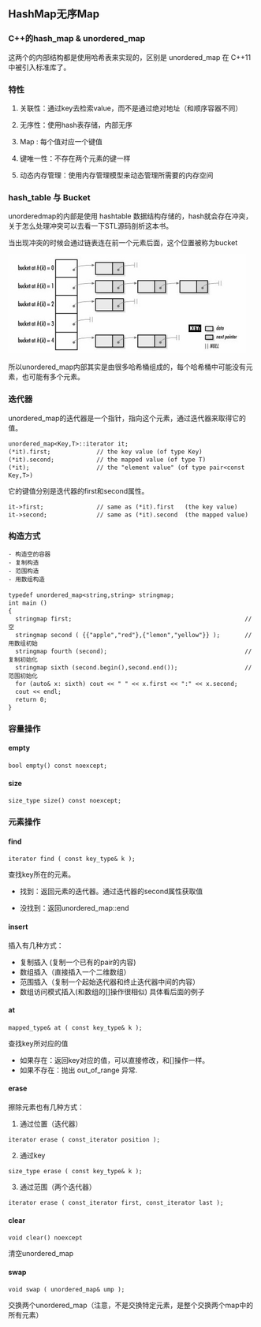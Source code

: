 ## HashMap无序Map

### C++的hash\_map & unordered\_map

这两个的内部结构都是使用哈希表来实现的，区别是 unordered\_map 在 C++11中被引入标准库了。

### 特性

1. 关联性：通过key去检索value，而不是通过绝对地址（和顺序容器不同）

2. 无序性：使用hash表存储，内部无序

3. Map : 每个值对应一个键值

4. 键唯一性：不存在两个元素的键一样

5. 动态内存管理：使用内存管理模型来动态管理所需要的内存空间

### hash\_table 与 Bucket

unorderedmap的内部是使用 hashtable 数据结构存储的，hash就会存在冲突，关于怎么处理冲突可以去看一下STL源码剖析这本书。

当出现冲突的时候会通过链表连在前一个元素后面，这个位置被称为bucket

![](/images/hashmap.png)

所以unordered\_map内部其实是由很多哈希桶组成的，每个哈希桶中可能没有元素，也可能有多个元素。

### 迭代器

unordered\_map的迭代器是一个指针，指向这个元素，通过迭代器来取得它的值。

```
unordered_map<Key,T>::iterator it;
(*it).first;             // the key value (of type Key)
(*it).second;            // the mapped value (of type T)
(*it);                   // the "element value" (of type pair<const Key,T>)
```

它的键值分别是迭代器的first和second属性。

```
it->first;               // same as (*it).first   (the key value)
it->second;              // same as (*it).second  (the mapped value)
```

### 构造方式

```
- 构造空的容器
- 复制构造
- 范围构造
- 用数组构造

typedef unordered_map<string,string> stringmap;
int main ()
{
  stringmap first;                                                 // 空
  stringmap second ( {{"apple","red"},{"lemon","yellow"}} );       // 用数组初始
  stringmap fourth (second);                                       // 复制初始化
  stringmap sixth (second.begin(),second.end());                   // 范围初始化
  for (auto& x: sixth) cout << " " << x.first << ":" << x.second;
  cout << endl;
  return 0;
}
```

### 容量操作

#### empty

```
bool empty() const noexcept;
```

#### size

```
size_type size() const noexcept;
```

### 元素操作

#### find

```
iterator find ( const key_type& k );
```

查找key所在的元素。

- 找到：返回元素的迭代器。通过迭代器的second属性获取值

- 没找到：返回unordered\_map::end

#### insert

插入有几种方式：
- 复制插入 (复制一个已有的pair的内容)
- 数组插入（直接插入一个二维数组）
- 范围插入（复制一个起始迭代器和终止迭代器中间的内容）
- 数组访问模式插入(和数组的[]操作很相似)
具体看后面的例子

#### at

```
mapped_type& at ( const key_type& k );
```
查找key所对应的值
- 如果存在：返回key对应的值，可以直接修改，和[]操作一样。
- 如果不存在：抛出 out\_of\_range 异常.

#### erase

擦除元素也有几种方式：

1. 通过位置（迭代器）
```
iterator erase ( const_iterator position );
```
2. 通过key
```
size_type erase ( const key_type& k );
```
3. 通过范围（两个迭代器）
```
iterator erase ( const_iterator first, const_iterator last );
```

#### clear
```
void clear() noexcept
```
清空unordered_map

#### swap
```
void swap ( unordered_map& ump );
```
交换两个unordered\_map（注意，不是交换特定元素，是整个交换两个map中的所有元素）

